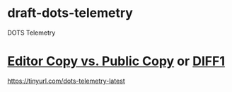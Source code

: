 # draft-dots-telemetry
DOTS Telemetry

# [Editor Copy vs. Public Copy](https://www.ietf.org/rfcdiff?url1=draft-ietf-dots-telemetry&url2=https://raw.githubusercontent.com/boucadair/draft-dots-telemetry/master/draft-ietf-dots-telemetry.txt) or [DIFF1](https://www.ietf.org/rfcdiff?difftype=--hwdiff&url1=draft-ietf-dots-telemetry&url2=https://raw.githubusercontent.com/boucadair/draft-dots-telemetry/master/draft-ietf-dots-telemetry.txt)

https://tinyurl.com/dots-telemetry-latest


